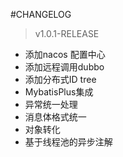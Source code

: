 #CHANGELOG
>v1.0.1-RELEASE
- 添加nacos 配置中心
- 添加远程调用dubbo
- 添加分布式ID tree
- MybatisPlus集成 
- 异常统一处理
- 消息体格式统一
- 对象转化
- 基于线程池的异步注解